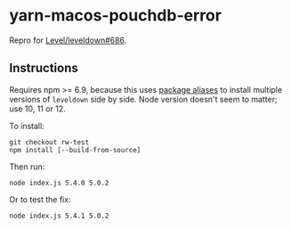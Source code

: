 # yarn-macos-pouchdb-error

Repro for [Level/leveldown#686](https://github.com/Level/leveldown/issues/686).

## Instructions

Requires npm >= 6.9, because this uses [package aliases](https://github.com/npm/rfcs/blob/latest/implemented/0001-package-aliases.md) to install multiple versions of `leveldown` side by side. Node version doesn't seem to matter; use 10, 11 or 12.

To install:

```
git checkout rw-test
npm install [--build-from-source]
```

Then run:

```
node index.js 5.4.0 5.0.2
```

Or to test the fix:

```
node index.js 5.4.1 5.0.2
```
